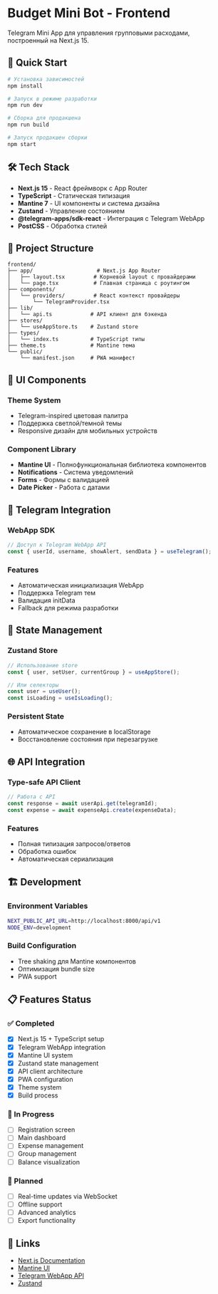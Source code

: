 # Budget Mini Bot - Frontend

Telegram Mini App для управления групповыми расходами, построенный на Next.js 15.

## 🚀 Quick Start

```bash
# Установка зависимостей
npm install

# Запуск в режиме разработки
npm run dev

# Сборка для продакшена
npm run build

# Запуск продакшен сборки
npm start
```

## 🛠 Tech Stack

- **Next.js 15** - React фреймворк с App Router
- **TypeScript** - Статическая типизация
- **Mantine 7** - UI компоненты и система дизайна
- **Zustand** - Управление состоянием
- **@telegram-apps/sdk-react** - Интеграция с Telegram WebApp
- **PostCSS** - Обработка стилей

## 📁 Project Structure

```
frontend/
├── app/                    # Next.js App Router
│   ├── layout.tsx         # Корневой layout с провайдерами
│   └── page.tsx           # Главная страница с роутингом
├── components/
│   └── providers/         # React контекст провайдеры
│       └── TelegramProvider.tsx
├── lib/
│   └── api.ts            # API клиент для бэкенда
├── stores/
│   └── useAppStore.ts    # Zustand store
├── types/
│   └── index.ts          # TypeScript типы
├── theme.ts              # Mantine тема
└── public/
    └── manifest.json     # PWA манифест
```

## 🎨 UI Components

### Theme System
- Telegram-inspired цветовая палитра
- Поддержка светлой/темной темы
- Responsive дизайн для мобильных устройств

### Component Library
- **Mantine UI** - Полнофункциональная библиотека компонентов
- **Notifications** - Система уведомлений
- **Forms** - Формы с валидацией
- **Date Picker** - Работа с датами

## 📱 Telegram Integration

### WebApp SDK
```typescript
// Доступ к Telegram WebApp API
const { userId, username, showAlert, sendData } = useTelegram();
```

### Features
- Автоматическая инициализация WebApp
- Поддержка Telegram тем
- Валидация initData
- Fallback для режима разработки

## 🔧 State Management

### Zustand Store
```typescript
// Использование store
const { user, setUser, currentGroup } = useAppStore();

// Или селекторы
const user = useUser();
const isLoading = useIsLoading();
```

### Persistent State
- Автоматическое сохранение в localStorage
- Восстановление состояния при перезагрузке

## 🌐 API Integration

### Type-safe API Client
```typescript
// Работа с API
const response = await userApi.get(telegramId);
const expense = await expenseApi.create(expenseData);
```

### Features
- Полная типизация запросов/ответов
- Обработка ошибок
- Автоматическая сериализация

## 🏗 Development

### Environment Variables
```bash
NEXT_PUBLIC_API_URL=http://localhost:8000/api/v1
NODE_ENV=development
```

### Build Configuration
- Tree shaking для Mantine компонентов
- Оптимизация bundle size
- PWA support

## 📋 Features Status

### ✅ Completed
- [x] Next.js 15 + TypeScript setup
- [x] Telegram WebApp integration
- [x] Mantine UI system
- [x] Zustand state management
- [x] API client architecture
- [x] PWA configuration
- [x] Theme system
- [x] Build process

### 🚧 In Progress
- [ ] Registration screen
- [ ] Main dashboard
- [ ] Expense management
- [ ] Group management
- [ ] Balance visualization

### 📱 Planned
- [ ] Real-time updates via WebSocket
- [ ] Offline support
- [ ] Advanced analytics
- [ ] Export functionality

## 🔗 Links

- [Next.js Documentation](https://nextjs.org/docs)
- [Mantine UI](https://mantine.dev/)
- [Telegram WebApp API](https://core.telegram.org/bots/webapps)
- [Zustand](https://zustand.docs.pmnd.rs/)
